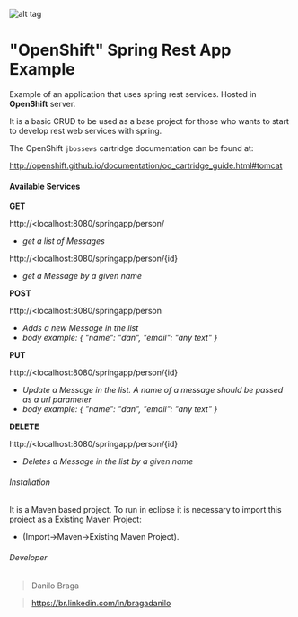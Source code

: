 ![alt tag](https://mirror.openshift.com/pub/openshift/logo/openshift_logo_wide_blk250.png)

# "OpenShift" Spring Rest App Example


Example of an application that uses spring rest services. 
Hosted in **OpenShift** server.  

It is a basic CRUD to be used as a base project for those who wants to start to develop rest web services with spring.

The OpenShift `jbossews` cartridge documentation can be found at:

http://openshift.github.io/documentation/oo_cartridge_guide.html#tomcat




#### Available Services

**GET**
	
http://<localhost:8080/springapp/person/
- *get a list of Messages*

http://<localhost:8080/springapp/person/{id}
- *get a Message by a given name*
	
**POST**

http://<localhost:8080/springapp/person
- *Adds a new Message in the list*
- *body example: { "name": "dan", "email": "any text" }*
	
**PUT**

http://<localhost:8080/springapp/person/{id}
- *Update a Message in the list. A name of a message should be passed as a url parameter*
- *body example: { "name": "dan", "email": "any text" }*

**DELETE** 

http://<localhost:8080/springapp/person/{id}
- *Deletes a Message in the list by a given name* 


 
###### Installation 
It is a Maven based project. To run in eclipse it is necessary to import this project as a Existing Maven Project:
- (Import->Maven->Existing Maven Project).
 
 
###### Developer
> Danilo Braga

> https://br.linkedin.com/in/bragadanilo
